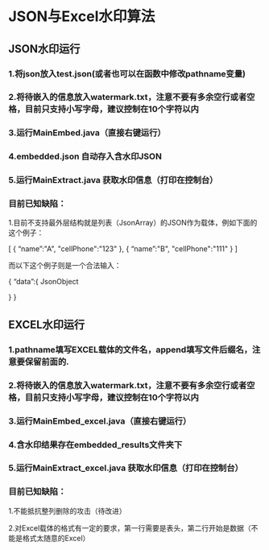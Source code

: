 # JSON与Excel水印算法

## JSON水印运行

### 1.将json放入test.json(或者也可以在函数中修改pathname变量)

### 2.将待嵌入的信息放入watermark.txt，注意不要有多余空行或者空格，目前只支持小写字母，建议控制在10个字符以内

### 3.运行MainEmbed.java（直接右键运行）

### 4.embedded.json 自动存入含水印JSON

### 5.运行MainExtract.java 获取水印信息（打印在控制台）

### 目前已知缺陷：

1.目前不支持最外层结构就是列表（JsonArray）的JSON作为载体，例如下面的这个例子：

[
  {
    “name”:"A",
    "cellPhone":"123"
  },
  {
      “name”:"B",
      "cellPhone":"111"
  }
]

而以下这个例子则是一个合法输入：

{
  “data”:{
    JsonObject
  
  }
}

## EXCEL水印运行

### 1.pathname填写EXCEL载体的文件名，append填写文件后缀名，注意要保留前面的.

### 2.将待嵌入的信息放入watermark.txt，注意不要有多余空行或者空格，目前只支持小写字母，建议控制在10个字符以内

### 3.运行MainEmbed_excel.java（直接右键运行）

### 4.含水印结果存在embedded_results文件夹下

### 5.运行MainExtract_excel.java 获取水印信息（打印在控制台）

### 目前已知缺陷：

1.不能抵抗整列删除的攻击（待改进）

2.对Excel载体的格式有一定的要求，第一行需要是表头，第二行开始是数据（不能是格式太随意的Excel）